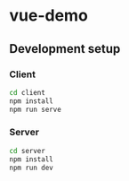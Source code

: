 # vue-demo

## Development setup

### Client

```sh
cd client
npm install
npm run serve
```

### Server

```sh
cd server
npm install
npm run dev
```
